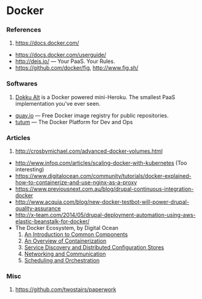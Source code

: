Docker
====

### References

1. https://docs.docker.com/
- https://docs.docker.com/userguide/
- http://deis.io/ — Your PaaS. Your Rules.
- https://github.com/docker/fig, http://www.fig.sh/

### Softwares

1. [Dokku Alt](https://dokku-alt.github.io) is a Docker powered mini-Heroku. The smallest PaaS implementation you've ever seen.
- [quay.io](https://quay.io) — Free Docker image registry for public repositories.
- [tutum](https://www.tutum.co/features/) — The Docker Platform for Dev and Ops

### Articles

1. http://crosbymichael.com/advanced-docker-volumes.html
- http://www.infoq.com/articles/scaling-docker-with-kubernetes (Too interesting)
- https://www.digitalocean.com/community/tutorials/docker-explained-how-to-containerize-and-use-nginx-as-a-proxy
- https://www.previousnext.com.au/blog/drupal-continuous-integration-docker
- http://www.acquia.com/blog/new-docker-testbot-will-power-drupal-quality-assurance
- http://x-team.com/2014/05/drupal-deployment-automation-using-aws-elastic-beanstalk-for-docker/
- The Docker Ecosystem, by Digital Ocean
  1. [An Introduction to Common Components](http://j.mp/1BUuhEE)
  1. [An Overview of Containerization](http://j.mp/1BUul7b)
  1. [Service Discovery and Distributed Configuration Stores](http://j.mp/1x5CK1O)
  1. [Networking and Communication](http://j.mp/1HfbrIC)
  1. [Scheduling and Orchestration](http://j.mp/1BUuo38)

### Misc

1. https://github.com/twostairs/paperwork

